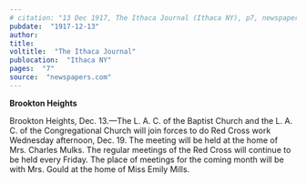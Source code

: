 ```yaml
---
# citation: "13 Dec 1917, The Ithaca Journal (Ithaca NY), p7, newspapers.com"
pubdate:  "1917-12-13"
author: 
title: 
voltitle:  "The Ithaca Journal"
publocation:  "Ithaca NY"
pages:  "7"
source:  "newspapers.com"
---
```

**Brookton Heights**

Brookton Heights, Dec. 13.—The L. A. C. of the Baptist Church and the L. A. C. of the Congregational Church will join forces to do Red Cross work Wednesday afternoon, Dec. 19. The meeting will be held at the home of Mrs. Charles Mulks. The regular meetings of the Red Cross will continue to be held every Friday. The place of meetings for the coming month will be with Mrs. Gould at the home of Miss Emily Mills.

